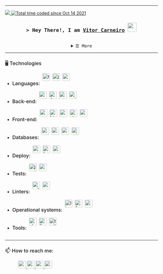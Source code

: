 
<hr/>
<a
    href="https://github.com/vitorcarneiro" 
    alt="visitors"
    target="_blank"
>
    <img src="https://gpvc.arturio.dev/vitorcarneiro" />
</a>

<a href="https://wakatime.com/@75b063fd-fc90-4981-92ec-8042466ed674">
    <img src="https://wakatime.com/badge/user/75b063fd-fc90-4981-92ec-8042466ed674.svg" alt="Total time coded since Oct 14 2021"/>
</a>

<h3 align="center">
        <samp>&gt; Hey There!, I am
                <b><a target="_blank" href="https://www.linkedin.com/in/vitor-csdo/">Vitor Carneiro</a>
                <img src="https://raw.githubusercontent.com/kaueMarques/kaueMarques/master/hi.gif" width="30px" height="30px">
                </b>
        </samp>
</h3>

<br>

<details align="center">
    <summary> <samp>&#9776; More</samp></summary>
    <div align="left">
        <h3 style="font-weight: 500">👨‍💻 About me:</h3 style="font-weight: 500">
        <ul>
            <li>
                ➡️ My second step in life definitely was technology, when I got my first PC I was just 3yo and since then I am so still into it. I passed through some questions in my life, but when I wrote my first code line of "Hello World" on a class of my university I realized that my duty is to make that bunch of code lines into a path for giving the best of me.
            </li>
            <li>
                ➡️ For start my path as Software Engineer I needed to look for something that could help me on this long way, then I found Driven, the name explains itself, they guided me into my goal and taught me a lot.
            </li>
        </ul>
    </div>
    <hr/>
    <div style="width: 100%; display:flex; flex-direction:column; justify-content:center; align-items:center; gap:10px;">
        <div style="width:100%; display:flex">
            <img style="width:68%; height: 200px; margin-right: 5px" src="https://github-readme-stats.vercel.app/api?username=vitorcarneiro&show_icons=true&theme=react" />
            <img style="width:28%; height: 200px;" src="https://github-readme-stats.vercel.app/api/top-langs/?username=vitorcarneiro&theme=react" />
        </div>
    </div>
</details>

<hr/>

<h3 style="font-weight: 500" style="font-weight: 400">🖥️ Technologies</h3 style="font-weight: 500">
<ul>
    <li>
        <div style="display: flex; align-content: center; gap: 8px">
            <h3 style="font-weight: 500">Languages:</h3 style="font-weight: 500">
            <a href="https://www.typescriptlang.org/" target="_blank">
                <img src="https://img.shields.io/badge/TypeScript-007ACC?style=for-the-badge&logo=typescript&logoColor=white" alt="typescript" style="border-radius: 8%; height: 25px"/>
            </a>
            <a href="https://www.javascript.com" target="_blank">
                <img src="https://img.shields.io/badge/JavaScript-F7DF1E?style=for-the-badge&logo=javascript&logoColor=black" alt="javascript" style="border-radius: 8%; height: 25px"/>
            </a>
            <a href="https://www.cprogramming.com" target="_blank">
                <img src="https://img.shields.io/badge/C-00599C?style=for-the-badge&logo=c&logoColor=white" alt="c" style="border-radius: 8%; height: 25px"/>
            </a>
        </div>
    </li>
    <li>
        <div style="display: flex; align-content: center; gap: 8px">
            <h3 style="font-weight: 500">Back-end:</h3 style="font-weight: 500">
            <a href="https://nodejs.org/en/about/" target="_blank">
                <img src="https://img.shields.io/badge/Node.js-43853D?style=for-the-badge&logo=node.js&logoColor=white" alt="nodejs" style="border-radius: 8%; height: 25px"/>
            </a>
            <a href="https://www.docker.com" target="_blank">
                <img src="https://img.shields.io/badge/docker-%230db7ed.svg?style=for-the-badge&logo=docker&logoColor=white" alt="docker" style="border-radius: 8%; height: 25px"/>
            </a>
            <a href="https://expressjs.com" target="_blank">
                <img src="https://img.shields.io/badge/Express.js-404D59?style=for-the-badge" alt="express" style="border-radius: 8%; height: 25px"/>
            </a>
            <a href="https://www.nginx.com" target="_blank">
                <img src="https://img.shields.io/badge/nginx-%23009639.svg?style=for-the-badge&logo=nginx&logoColor=white" alt="nginx" style="border-radius: 8%; height: 25px"/>
            </a>
        </div>
    </li>
    <li>
        <div style="display: flex; align-content: center; gap: 8px">
            <h3 style="font-weight: 500">Front-end:</h3 style="font-weight: 500">
            <a href="https://reactjs.org" target="_blank">
                <img src="https://img.shields.io/badge/React-20232A?style=for-the-badge&logo=react&logoColor=61DAFB" alt="react" style="border-radius: 8%; height: 25px"/>
            </a>
            <a href="https://developer.mozilla.org/en-US/docs/Web/HTML" target="_blank">
                <img src="https://img.shields.io/badge/HTML5-E34F26?style=for-the-badge&logo=html5&logoColor=white" alt="html" style="border-radius: 8%; height: 25px"/>
            </a>
            <a href="https://developer.mozilla.org/en-US/docs/Web/CSS" target="_blank">
                <img src="https://img.shields.io/badge/CSS3-1572B6?style=for-the-badge&logo=css3&logoColor=white" alt="css" style="border-radius: 8%; height: 25px"/>
            </a>
            <a href="https://styled-components.com" target="_blank">
                <img src="https://img.shields.io/badge/styled--components-DB7093?style=for-the-badge&logo=styled-components&logoColor=white" alt="styled-components" style="border-radius: 8%; height: 25px"/>
            </a>
            <a href="https://mui.com" target="_blank">
                <img src="https://camo.githubusercontent.com/817fc7ba268e7e1fa114cbc4328bb326913cf392f5e2077ccc7b5f0e90a77109/68747470733a2f2f696d672e736869656c64732e696f2f62616467652f4d6174657269616c25323055492d3030374646463f7374796c653d666f722d7468652d6261646765266c6f676f3d6d7569266c6f676f436f6c6f723d7768697465" alt="material-ui" style="border-radius: 8%; height: 25px"/>
            </a>
        </div>
    </li>
    <li>
        <div style="display: flex; align-content: center; gap: 8px">
            <h3 style="font-weight: 500">Databases:</h3 style="font-weight: 500">
            <a href="https://www.postgresql.org" target="_blank">
                <img src="https://img.shields.io/badge/PostgreSQL-316192?style=for-the-badge&logo=postgresql&logoColor=white" alt="postgres" style="border-radius: 8%; height: 25px"/>
            </a>
            <a href="https://www.mongodb.com" target="_blank">
                <img src="https://img.shields.io/badge/MongoDB-4EA94B?style=for-the-badge&logo=mongodb&logoColor=white" alt="mongo" style="border-radius: 8%; height: 25px"/>
            </a>
            <a href="https://redis.io" target="_blank">
                <img src="https://img.shields.io/badge/redis-%23DD0031.svg?&style=for-the-badge&logo=redis&logoColor=white" alt="redis" style="border-radius: 8%; height: 25px"/>
            </a>
            <a href="https://www.prisma.io" target="_blank">
                <img src="https://img.shields.io/badge/Prisma-3982CE?style=for-the-badge&logo=Prisma&logoColor=white" alt="prisma" style="border-radius: 8%; height: 25px"/>
            </a>
        </div>
    </li>
    <li>
        <div style="display: flex; align-content: center; gap: 8px">
            <h3 style="font-weight: 500">Deploy:</h3 style="font-weight: 500">
            <a href="https://aws.amazon.com" target="_blank">
                <img src="https://img.shields.io/badge/Amazon_AWS-232F3E?style=for-the-badge&logo=amazon-aws&logoColor=white" alt="aws" style="border-radius: 8%; height: 25px"/>
            </a>
            <a href="https://www.heroku.com" target="_blank">
                <img src="https://img.shields.io/badge/Heroku-430098?style=for-the-badge&logo=heroku&logoColor=white" alt="heroku" style="border-radius: 8%; height: 25px"/>
            </a>
            <a href="https://vercel.com" target="_blank">
                <img src="https://img.shields.io/badge/Vercel-000000?style=for-the-badge&logo=vercel&logoColor=white" alt="vercel" style="border-radius: 8%; height: 25px"/>
            </a>
        </div>
    </li>
    <li>
        <div style="display: flex; align-content: center; gap: 8px">
            <h3 style="font-weight: 500">Tests:</h3 style="font-weight: 500">
            <a href="https://jestjs.io" target="_blank">
                <img src="https://img.shields.io/badge/Jest-323330?style=for-the-badge&logo=Jest&logoColor=white" alt="jest" style="border-radius: 8%; height: 25px"/>
            </a>
            <a href="https://www.cprogramming.com" target="_blank">
                <img src="https://img.shields.io/badge/-cypress-%23E5E5E5?style=for-the-badge&logo=cypress&logoColor=058a5e" alt="cypress" style="border-radius: 8%; height: 25px"/>
            </a>
        </div>
    </li>
    <li>
        <div style="display: flex; align-content: center; gap: 8px">
            <h3 style="font-weight: 500">Linters:</h3 style="font-weight: 500">
            <a href="https://www.npmjs.com/package/eslit" target="_blank">
                <img src="https://img.shields.io/badge/eslint-3A33D1?style=for-the-badge&logo=eslint&logoColor=white" alt="eslint" style="border-radius: 8%; height: 25px"/>
            </a>
            <a href="https://prettier.io" target="_blank">
                <img src="https://img.shields.io/badge/prettier-1A2C34?style=for-the-badge&logo=prettier&logoColor=F7BA3E" alt="prettier" style="border-radius: 8%; height: 25px"/>
            </a>
        </div>
    </li>
    <li>
        <div style="display: flex; align-content: center; gap: 8px">
            <h3 style="font-weight: 500">Operational systems:</h3 style="font-weight: 500">
            <a href="https://ubuntu.com" target="_blank">
                <img src="https://img.shields.io/badge/Linux-FCC624?style=for-the-badge&logo=linux&logoColor=black" alt="linux" style="border-radius: 8%; height: 25px"/>
            </a>
            <a href="https://www.freebsd.org" target="_blank">
                <img src="https://img.shields.io/badge/freebsd-AB2B28?style=for-the-badge&logo=freebsd&logoColor=white" alt="freebsd" style="border-radius: 8%; height: 25px"/>
            </a>
            <a href="https://docs.microsoft.com/en-us/windows/wsl/install" target="_blank">
                <img src="https://img.shields.io/badge/WSL-blue?style=for-the-badge&logo=windows&logoColor=white" alt="wsl" style="border-radius: 8%; height: 25px"/>
            </a>
        </div>
    <li>
        <div style="display: flex; align-content: center; gap: 8px">
            <h3 style="font-weight: 500">Tools:</h3 style="font-weight: 500">
            <a href="https://www.typescriptlang.org/" target="_blank">
                <img src="https://img.shields.io/badge/Slack-4A154B?style=for-the-badge&logo=slack&logoColor=white" alt="slack" style="border-radius: 8%; height: 25px"/>
            </a>
            <a href="https://www.figma.com" target="_blank">
                <img src="https://img.shields.io/badge/Figma-F24E1E?style=for-the-badge&logo=figma&logoColor=white" alt="figma" style="border-radius: 8%; height: 25px"/>
            </a>
            <a href="https://trello.com" target="_blank">
                <img src="https://img.shields.io/badge/Trello-0052CC?style=for-the-badge&logo=trello&logoColor=white" alt="trello" style="border-radius: 8%; height: 25px"/>
            </a>
        </div>
    </li>
</ul>

<hr/>

<h3 style="font-weight: 500">📫 How to reach me:</h3 style="font-weight: 500">
&nbsp&nbsp&nbsp&nbsp&nbsp&nbsp&nbsp&nbsp&nbsp&nbsp
<a
    href="https://wa.me/5541999842243?text=Hello%20Vitor,%20I%20saw%20your%20github%20profile" 
    alt="WhatsApp"
    target="_blank"
>
    <img src="https://img.shields.io/badge/WhatsApp-25D366?style=for-the-badge&logo=whatsapp&logoColor=white" style="border-radius: 8%; height: 25px"/>
</a>
<a
    href="https://www.linkedin.com/in/vitor-csdo/" 
    alt="LinkedIn"
    target="_blank"
>
    <img src="https://img.shields.io/badge/LinkedIn-0077B5?style=for-the-badge&logo=linkedin&logoColor=white" style="border-radius: 8%; height: 25px"/>
</a>
<a
    href="https://mail.google.com/mail/u/0/?fs=1&to=vitorcarneiro.sdo@gmail.com&su=I saw your github profile&body=Hello Vitor. My name is _______ &bcc=vitorcarneiro.sdo@gmail.com&tf=cm" 
    alt="Gmail"
    target="_blank"
>
    <img src="https://img.shields.io/badge/Gmail-D14836?style=for-the-badge&logo=gmail&logoColor=white" style="border-radius: 8%; height: 25px"/>
</a>
<a
    href="mailto:vitorcarneiro.sdo@gmail.com" 
    alt="Outlook"
    target="_blank"
>
    <img src="https://img.shields.io/badge/Outlook-0078D4?style=for-the-badge&logo=microsoft-outlook&logoColor=white" style="border-radius: 8%; height: 25px"/>
</a>